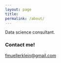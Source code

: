 ```yaml
---
layout: page
title:
permalink: /about/
---
```


Data science consultant.

### Contact me!
[fmuellerklein@gmail.com](mailto:fmuellerklein@gmail.com)
